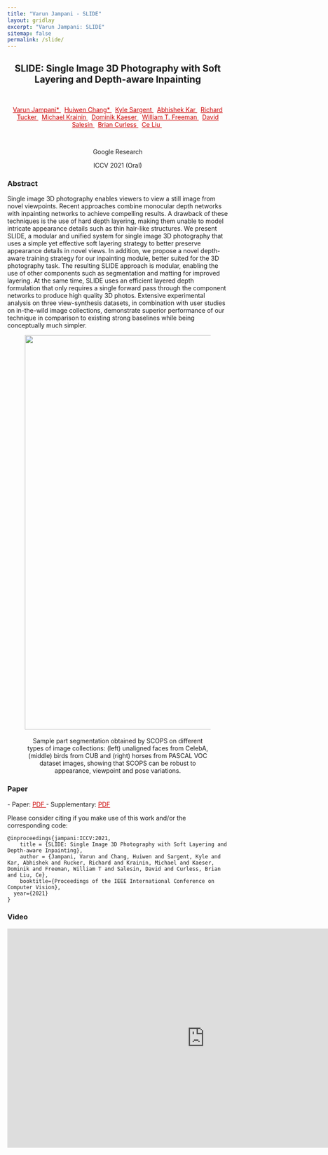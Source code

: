 ```yaml
---
title: "Varun Jampani - SLIDE"
layout: gridlay
excerpt: "Varun Jampani: SLIDE"
sitemap: false
permalink: /slide/
---
```


[comment]: Title
<h2 align="center"> SLIDE: Single Image 3D Photography with Soft Layering and Depth-aware Inpainting </h2>
<p>&nbsp;</p>

[comment]: Authors
<p style="text-align: center;">
<a href="http://varunjampani.github.io" style="color: #CC0000"> Varun Jampani* </a>
&nbsp;
<a href="https://scholar.google.com/citations?user=eZQNcvcAAAAJ&hl=en" style="color: #CC0000"> Huiwen Chang* </a>
&nbsp;
<a href="https://www.linkedin.com/in/kyle-sargent-784006134" style="color: #CC0000"> Kyle Sargent </a>
&nbsp;
<a href="https://abhishekkar.info/" style="color: #CC0000"> Abhishek Kar </a>
&nbsp;
<a href="https://research.google/people/RichardTucker/" style="color: #CC0000"> Richard Tucker </a>
&nbsp;
<a href="https://research.google/people/107089/" style="color: #CC0000"> Michael Krainin </a>
&nbsp;
<a href="https://www.linkedin.com/in/dominikkaeser" style="color: #CC0000"> Dominik Kaeser </a>
&nbsp;
<a href="https://billf.mit.edu/" style="color: #CC0000"> William T. Freeman </a>
&nbsp;
<a href="http://salesin.cs.washington.edu/" style="color: #CC0000"> David Salesin </a>
&nbsp;
<a href="https://homes.cs.washington.edu/~curless/" style="color: #CC0000"> Brian Curless </a>
&nbsp;
<a href="https://people.csail.mit.edu/celiu/" style="color: #CC0000"> Ce Liu </a>
&nbsp;
</p>
<p>&nbsp;</p>
<p style="text-align: center;"> Google Research </p>
<p style="text-align: center;"> ICCV 2021 (Oral) </p>

[comment]: Abstract
<h3> Abstract </h3>
Single image 3D photography enables viewers to view a still image from novel viewpoints. Recent approaches combine monocular depth networks with inpainting networks to achieve compelling results. A drawback of these techniques is the use of hard depth layering, making them unable to model intricate appearance details such as thin hair-like structures. We present SLIDE, a modular and unified system for single image 3D photography that uses a simple yet effective soft layering strategy to better preserve appearance details in novel views. In addition, we propose a novel depth-aware training strategy for our inpainting module, better suited for the 3D photography task. The resulting SLIDE approach is modular, enabling the use of other components such as segmentation and matting for improved layering. At the same time, SLIDE uses an efficient layered depth formulation that only requires a single forward pass through the component networks to produce high quality 3D photos. Extensive experimental analysis on three view-synthesis datasets, in combination with user studies on in-the-wild image collections, demonstrate superior performance of our technique in comparison to existing strong baselines while being conceptually much simpler. 

<center>
<figure>
		<div id="projectid">
    <img src="{{ site.url }}{{ site.baseurl }}/images/projectpic/scops_results.png" width="900px" />
		</div>
		<br />
    <figcaption>
				Sample part segmentation obtained by SCOPS on different types of image collections: (left) unaligned faces from CelebA, (middle) birds from CUB and (right) horses from PASCAL VOC dataset images, showing that SCOPS can be robust to appearance, viewpoint and pose variations.
    </figcaption>
</figure>
</center>

[comment]: Paper
<h3> Paper </h3>
- Paper: <a href="{{ site.url }}{{ site.baseurl }}/papers/jampani21_SLIDE.pdf" style="color: #CC0000"> PDF </a>
- Supplementary: <a href="{{ site.url }}{{ site.baseurl }}/papers/jampani21_SLIDE_supp.pdf" style="color: #CC0000"> PDF </a>

Please consider citing if you make use of this work and/or the corresponding code:

```
@inproceedings{jampani:ICCV:2021,
	title = {SLIDE: Single Image 3D Photography with Soft Layering and Depth-aware Inpainting},
	author = {Jampani, Varun and Chang, Huiwen and Sargent, Kyle and Kar, Abhishek and Rucker, Richard and Krainin, Michael and Kaeser, Dominik and Freeman, William T and Salesin, David and Curless, Brian and Liu, Ce},
	booktitle={Proceedings of the IEEE International Conference on Computer Vision},
  year={2021}
}
```

<!-- [comment]: Code
<h3> Code </h3>
SCOPS is implemented using <a href="https://pytorch.org/" style="color: #CC0000">pytorch</a> neural network framework. Code is available in this github repository:
<a href="https://github.com/NVlabs/SCOPS" style="color: #CC0000">https://github.com/NVlabs/SCOPS</a>. -->

[comment]: Video
<h3> Video </h3>
<center>
<iframe width="900" height="500" src="https://youtu.be/RQio7q-ueY8" frameborder="0" allow="autoplay; encrypted-media" allowfullscreen></iframe>
</center>
